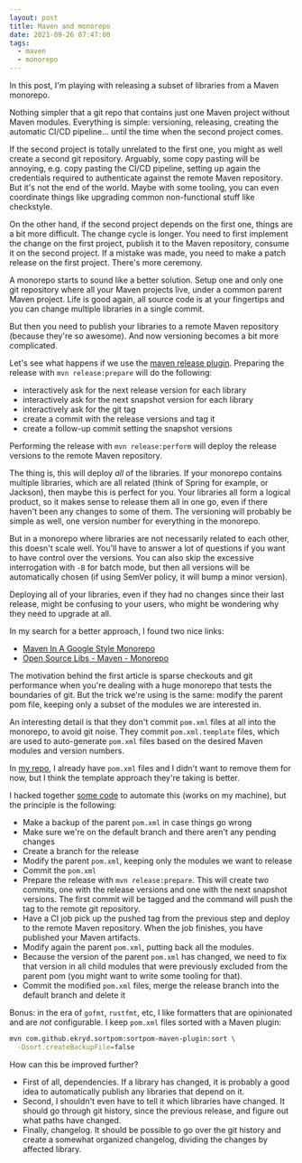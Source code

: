 ```yaml
---
layout: post
title: Maven and monorepo
date: 2021-09-26 07:47:00
tags:
  - maven
  - monorepo
---
```


In this post, I'm playing with releasing a subset of libraries
from a Maven monorepo.

Nothing simpler that a git repo that contains just one Maven project without Maven modules.
Everything is simple: versioning, releasing, creating the automatic CI/CD pipeline...
until the time when the second project comes.

If the second project is totally unrelated
to the first one, you might as well create a second git repository. Arguably, some copy pasting
will be annoying, e.g. copy pasting the CI/CD pipeline, setting up again the credentials
required to authenticate against the remote Maven repository. But it's not the end of the world.
Maybe with some tooling, you can even coordinate things like upgrading common non-functional
stuff like checkstyle.

On the other hand, if the second project depends on the first one, things are a bit more
difficult. The change cycle is longer. You need to first implement the change on the first project, publish it to the Maven repository, consume it on the second project. If a mistake
was made, you need to make a patch release on the first project. There's more ceremony.

A monorepo starts to sound like a better solution. Setup one and only one git repository
where all your Maven projects live, under a common parent Maven project. Life is good again,
all source code is at your fingertips and you can change multiple libraries in a single commit.

But then you need to publish your libraries to a remote Maven repository (because they're so awesome).
And now versioning becomes a bit more complicated.

Let's see what happens if we use the [maven release plugin](https://maven.apache.org/maven-release/maven-release-plugin/). Preparing the release with `mvn release:prepare` will
do the following:

- interactively ask for the next release version for each library
- interactively ask for the next snapshot version for each library
- interactively ask for the git tag
- create a commit with the release versions and tag it
- create a follow-up commit setting the snapshot versions

Performing the release with `mvn release:perform` will deploy the release versions to the
remote Maven repository.

The thing is, this will deploy _all_ of the libraries. If your monorepo contains
multiple libraries, which are all related (think of Spring for example, or Jackson), then
maybe this is perfect for you. Your libraries all form a logical product,
so it makes sense to release them all in one go, even if there haven't been any changes
to some of them. The versioning will probably be simple as well, one version number
for everything in the monorepo.

But in a monorepo where libraries are not necessarily related to each other,
this doesn't scale well.
You'll have to answer a lot of questions if you want to have control over the versions. You can also skip
the excessive interrogation with `-B` for batch mode, but then all versions will be
automatically chosen (if using SemVer policy, it will bump a minor version).

Deploying all of your libraries, even if they had no changes since their
last release, might be confusing to your users, who might be wondering why they
need to upgrade at all.

In my search for a better approach, I found two nice links:

- [Maven In A Google Style Monorepo](https://paulhammant.com/2017/01/27/maven-in-a-google-style-monorepo/)
- [Open Source Libs - Maven - Monorepo](https://opensourcelibs.com/lib/logiball-monorepo)

The motivation behind the first article is sparse checkouts and git performance when you're dealing with a huge monorepo
that tests the boundaries of git. But the trick we're using is the same: modify the parent pom file, keeping only a subset of
the modules we are interested in.

An interesting detail is that they don't commit `pom.xml` files at all into the monorepo, to avoid git noise.
They commit `pom.xml.template` files, which are used to auto-generate `pom.xml` files based on the desired
Maven modules and version numbers.

In [my repo](https://github.com/ngeor/java/tree/v1.10.0), I already have `pom.xml` files and I didn't want to remove them for now, but I think
the template approach they're taking is better.

I hacked together [some code](https://github.com/ngeor/java/tree/v1.10.0/apps/yak4j-cli) to automate this (works on my machine), but the principle is the following:

- Make a backup of the parent `pom.xml` in case things go wrong
- Make sure we're on the default branch and there aren't any pending changes
- Create a branch for the release
- Modify the parent `pom.xml`, keeping only the modules we want to release
- Commit the `pom.xml`
- Prepare the release with `mvn release:prepare`. This will create two commits, one with the release versions
  and one with the next snapshot versions. The first commit will be tagged and the command will
  push the tag to the remote git repository.
- Have a CI job pick up the pushed tag from the previous step and deploy to the remote Maven repository.
  When the job finishes, you have published your Maven artifacts.
- Modify again the parent `pom.xml`, putting back all the modules.
- Because the version of the parent `pom.xml` has changed, we need to fix that version in all
  child modules that were previously excluded from the parent pom (you might want to write
  some tooling for that).
- Commit the modified `pom.xml` files, merge the release branch into the default branch and delete it

Bonus: in the era of `gofmt`, `rustfmt`, etc, I like formatters that are opinionated and are _not_ configurable.
I keep `pom.xml` files sorted with a Maven plugin:

```sh
mvn com.github.ekryd.sortpom:sortpom-maven-plugin:sort \
  -Dsort.createBackupFile=false
```

How can this be improved further?

- First of all, dependencies. If a library has changed, it is probably a good idea
  to automatically publish any libraries that depend on it.
- Second, I shouldn't even have to tell it which libraries have changed. It should
  go through git history, since the previous release, and figure out what paths
  have changed.
- Finally, changelog. It should be possible to go over the git history and
  create a somewhat organized changelog, dividing the changes by affected library.
